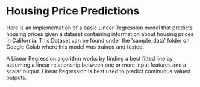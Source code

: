 # Housing Price Predictions
Here is an implementation of a basic Linear Regression model that predicts housing prices given a dataset containing information about housing prices in California. This Dataset can be found under the 'sample_data' folder on Google Colab where this model was trained and tested. 

A Linear Regression algorithm works by finding a best fitted line by assuming a linear relationship between one or more input features and a scalar output. Linear Regression is best used to predict continuous valued outputs. 

